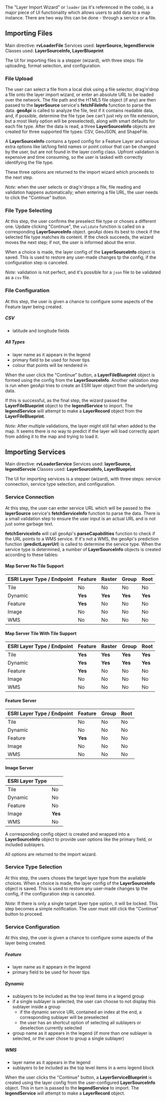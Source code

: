 The "Layer Import Wizard" or `loader` (as it's referenced in the code), is a major piece of UI functionality which allows users to add data to a map instance. There are two way this can be done - through a service or a file.



## Importing Files

Main directive: __rvLoaderFile__
Services used: __layerSource, legendServcie__
Classes used: __LayerSourceInfo, LayerBlueprint__

The UI for importing files is a stepper (wizard), with three steps: file uploading, format selection, and configuration.



### File Upload

The user can select a file from a local disk using a file selector, drag'n'drop a file onto the layer import wizard, or enter an absolute URL to be loaded over the network. The file path and the HTML5 file object (if any) are then passed to the __layerSource__ service's __fetchFileInfo__ function to parse the data. __geoApi__ is called to analyze the file, test if it contains readable data, and, if possible, determine the file type (we can't just rely on file extension, but a most likely option will be preselected), along with smart defaults for each file type. After the data is read, a three __LayerSourceInfo__ objects are created for three supported file types: CSV, GeoJSON, and ShapeFile.

A __LayerSourceInfo__ contains a typed config for a Feature Layer and various extra options like lat/long field names or point colour that can be changed by the user, but are not found in the layer config class. Upfront validation is expensive and time consuming, so the user is tasked with correctly identifying the file type.

These three options are returned to the import wizard which proceeds to the next step.

_Note:_ when the user selects or drag'n'drops a file, file reading and validation happens automatically; when entering a file URL, the user needs to click the "Continue" button.



### File Type Selecting

At this step, the user confirms the preselect file type or choses a different one. Update clicking "Continue", the `validate` function is called on a corresponding __LayerSourceInfo__ object. geoApi does its best to check if the selected file type matches its content. If the check succeeds, the wizard moves the next step; if not, the user is informed about the error.

When a choice is made, the layer config of the __LayerSourceInfo__ object is saved. This is used to restore any user-made changes tp the config, if the configuration step is canceled.

_Note:_ validation is not perfect, and it's possible for a `json` file to be validated as a `csv` file.



### File Configuration

At this step, the user is given a chance to configure some aspects of the Feature layer being created.

##### CSV

- latitude and longitude fields

##### All Types

- layer name as it appears in the legend
- primary field to be used for hover tips
- colour that points will be rendered in



When the user click the "Continue" button, a __LayerFileBlueprint__ object is formed using the config from the __LayerSourceInfo__. Another validation step is run when geoApi tries to create an ESRI layer object from the underlying data.

If this is successful, as the final step, the wizard passed the __LayerFileBlueprint__ object to the __legendService__ to import. The __legendService__ will attempt to make a __LayerRecord__ object from the __LayerFileBlueprint__.

_Note:_ After multiple validations, the layer might still fail when added to the map. It seems there is no way to predict if the layer will load correctly apart from adding it to the map and trying to load it.



## Importing Services

Main directive: __rvLoaderService__
Services used: __layerSource, legendServcie__
Classes used: __LayerSourceInfo, LayerBlueprint__

The UI for importing services is a stepper (wizard), with three steps: service connection, service type selection,  and configuration.



### Service Connection

At this step, the user can enter service URL which will be passed to the __layerSource__ service's __fetchServiceInfo__ function to parse the data. There is a small validation step to ensure the user input is an actual URL and is not just some garbage text.

__fetchServiceInfo__ will call geoApi's __parseCapabilities__ function to check if the URL points to a WMS service. If it's not a WMS, the geoApi's prediction function (__predictLayerUrl__) is called to determine the service type. When the service type is determined, a number of __LayerSourceInfo__ objects is created according to these tables:

#### Map Server No Tile Support

| ESRI Layer Type / Endpoint | Feature | Raster  | Group   | Root    |
| -------------------------- | ------- | ------- | ------- | ------- |
| Tile                       | No      | No      | No      | No      |
| Dynamic                    | **Yes** | **Yes** | **Yes** | **Yes** |
| Feature                    | **Yes** | No      | No      | No      |
| Image                      | No      | No      | No      | No      |
| WMS                        | No      | No      | No      | No      |

#### Map Server Tile With Tile Support

| ESRI Layer Type / Endpoint | Feature | Raster  | Group   | Root    |
| -------------------------- | ------- | ------- | ------- | ------- |
| Tile                       | **Yes** | **Yes** | **Yes** | **Yes** |
| Dynamic                    | **Yes** | **Yes** | **Yes** | **Yes** |
| Feature                    | **Yes** | No      | No      | No      |
| Image                      | No      | No      | No      | No      |
| WMS                        | No      | No      | No      | No      |

#### Feature Server

| ESRI Layer Type / Endpoint | Feature | Group | Root |
| -------------------------- | ------- | ------ | ---- |
| Tile                       | No      | No     | No   |
| Dynamic                    | No      | No     | No   |
| Feature                    | **Yes** | No     | No   |
| Image                      | No      | No     | No   |
| WMS                        | No      | No     | No   |

#### Image Server

| ESRI Layer Type |         |
| --------------- | ------- |
| Tile            | No      |
| Dynamic         | No      |
| Feature         | No      |
| Image           | **Yes** |
| WMS             | No      |

A corresponding config object is created and wrapped into a __LayerSourceInfo__ object to provide user options like the primary field, or included sublayers.

All options are returned to the import wizard.

### Service Type Selection

At this step, the users choses the target layer type from the available choices. When a choice is made, the layer config of the __LayerSourceInfo__ object is saved. This is used to restore any user-made changes tp the config, if the configuration step is canceled.

_Note:_ If there is only a single target layer type option, it will be locked. This step becomes a simple notification. The user must still click the "Continue" button to proceed.



### Service Configuration

At this step, the user is given a chance to configure some aspects of the layer being created.

##### Feature

- layer name as it appears in the legend
- primary field to be used for hover tips

##### Dynamic

- sublayers to be included as the top level items in a legend group
- if a single sublayer is selected, the user can choose to not display this sublayer inside a group
  - if the dynamic service URL contained an index at the end, a corresponding sublayer will be preselected
  - the user has an shortcut option of selecting all sublayers or deselection currently selected
- group name as it appears in the legend (if more than one sublayer is selected, or the user chose to group a single sublayer)

##### WMS

- layer name as it appears in the legend
- sublayers to be included as the top level items in a wms legend block

When the user clicks the "Continue" button, a __LayerServiceBlueprint__ is created using the layer config from the user-configured __LayerSourceInfo__ object. This in turn is passed to the __legendService__ to import. The __legendService__ will attempt to make a __LayerRecord__ object.